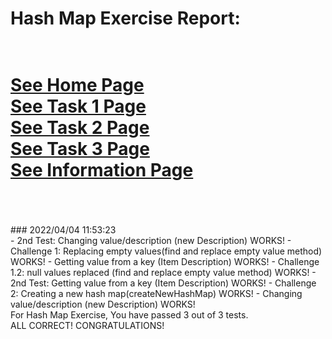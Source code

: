 # Hash Map Exercise Report: 
 <br/>[See Home Page ](/README.md)
 <br/>[See Task 1 Page ](/Task1.md)
 <br/>[See Task 2 Page ](/Task2.md)
 <br/>[See Task 3 Page ](/Task3.md)
 <br/>[See Information Page ](/Info.md)
 <br/><br> 
==================
<br>
### 2022/04/04 11:53:23 
 <br>
 - 2nd Test: Changing value/description (new Description) WORKS! 
 - Challenge 1: Replacing empty values(find and replace empty value method) WORKS! 
 - Getting value from a key (Item Description) WORKS! 
 - Challenge 1.2: null values replaced (find and replace empty value method) WORKS! 
 - 2nd Test: Getting value from a key (Item Description) WORKS! 
 - Challenge 2: Creating a new hash map(createNewHashMap) WORKS! 
 - Changing value/description (new Description) WORKS! 

 <br>
For Hash Map Exercise, You have passed 3 out of 3 tests. 
 <br>
ALL CORRECT! CONGRATULATIONS!
 <br>